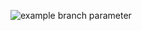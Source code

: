 ![example branch parameter](https://github.com/github/docs/actions/workflows/gh-pages.yml/badge.svg?branch=gh-pages)
